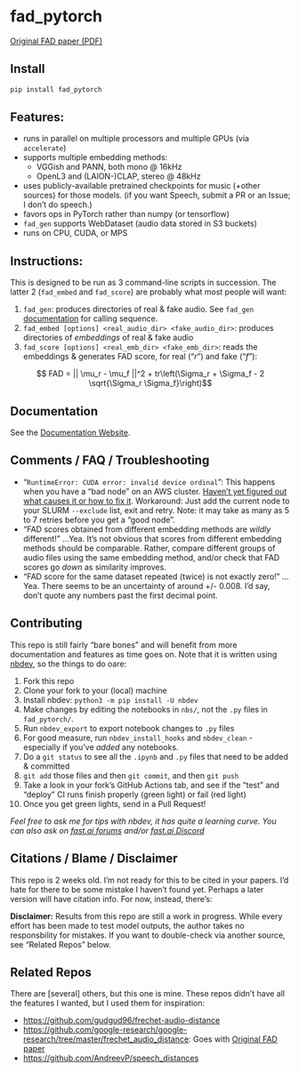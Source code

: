 fad_pytorch
================

<!-- WARNING: THIS FILE WAS AUTOGENERATED! DO NOT EDIT! -->

[Original FAD paper (PDF)](https://arxiv.org/pdf/1812.08466.pdf)

## Install

``` sh
pip install fad_pytorch
```

## Features:

- runs in parallel on multiple processors and multiple GPUs (via
  `accelerate`)
- supports multiple embedding methods:
  - VGGish and PANN, both mono @ 16kHz
  - OpenL3 and (LAION-)CLAP, stereo @ 48kHz
- uses publicly-available pretrained checkpoints for music (+other
  sources) for those models. (if you want Speech, submit a PR or an
  Issue; I don’t do speech.)
- favors ops in PyTorch rather than numpy (or tensorflow)
- `fad_gen` supports WebDataset (audio data stored in S3 buckets)
- runs on CPU, CUDA, or MPS

## Instructions:

This is designed to be run as 3 command-line scripts in succession. The
latter 2 (`fad_embed` and `fad_score`) are probably what most people
will want:

1.  `fad_gen`: produces directories of real & fake audio. See `fad_gen`
    [documentation](https://drscotthawley.github.io/fad_pytorch/fad_gen.html)
    for calling sequence.
2.  `fad_embed [options] <real_audio_dir> <fake_audio_dir>`: produces
    directories of *embeddings* of real & fake audio
3.  `fad_score [options] <real_emb_dir> <fake_emb_dir>`: reads the
    embeddings & generates FAD score, for real (“$r$”) and fake (“$f$”):

$$ FAD = || \mu_r - \mu_f ||^2 + tr\left(\Sigma_r + \Sigma_f - 2 \sqrt{\Sigma_r \Sigma_f}\right)$$

## Documentation

See the [Documentation
Website](https://drscotthawley.github.io/fad_pytorch/).

## Comments / FAQ / Troubleshooting

- “`RuntimeError: CUDA error: invalid device ordinal`”: This happens
  when you have a “bad node” on an AWS cluster. [Haven’t yet figured out
  what causes it or how to fix
  it](https://discuss.huggingface.co/t/solved-accelerate-accelerator-cuda-error-invalid-device-ordinal/21509/1).
  Workaround: Just add the current node to your SLURM `--exclude` list,
  exit and retry. Note: it may take as many as 5 to 7 retries before you
  get a “good node”.
- “FAD scores obtained from different embedding methods are *wildly*
  different!” …Yea. It’s not obvious that scores from different
  embedding methods should be comparable. Rather, compare different
  groups of audio files using the same embedding method, and/or check
  that FAD scores go *down* as similarity improves.
- “FAD score for the same dataset repeated (twice) is not exactly zero!”
  …Yea. There seems to be an uncertainty of around +/- 0.008. I’d say,
  don’t quote any numbers past the first decimal point.

## Contributing

This repo is still fairly “bare bones” and will benefit from more
documentation and features as time goes on. Note that it is written
using [nbdev](https://nbdev.fast.ai/), so the things to do oare:

1.  Fork this repo
2.  Clone your fork to your (local) machine
3.  Install nbdev: `python3 -m pip install -U nbdev`
4.  Make changes by editing the notebooks in `nbs/`, not the `.py` files
    in `fad_pytorch/`.
5.  Run `nbdev_export` to export notebook changes to `.py` files
6.  For good measure, run `nbdev_install_hooks` and `nbdev_clean` -
    especially if you’ve *added* any notebooks.
7.  Do a `git status` to see all the `.ipynb` and `.py` files that need
    to be added & committed
8.  `git add` those files and then `git commit`, and then `git push`
9.  Take a look in your fork’s GitHub Actions tab, and see if the “test”
    and “deploy” CI runs finish properly (green light) or fail (red
    light)
10. Once you get green lights, send in a Pull Request!

*Feel free to ask me for tips with nbdev, it has quite a learning curve.
You can also ask on [fast.ai forums](https://forums.fast.ai/) and/or
[fast.ai
Discord](https://discord.com/channels/689892369998676007/887694559952400424)*

## Citations / Blame / Disclaimer

This repo is 2 weeks old. I’m not ready for this to be cited in your
papers. I’d hate for there to be some mistake I haven’t found yet.
Perhaps a later version will have citation info. For now, instead,
there’s:

**Disclaimer:** Results from this repo are still a work in progress.
While every effort has been made to test model outputs, the author takes
no responsbility for mistakes. If you want to double-check via another
source, see “Related Repos” below.

## Related Repos

There are \[several\] others, but this one is mine. These repos didn’t
have all the features I wanted, but I used them for inspiration:

- https://github.com/gudgud96/frechet-audio-distance
- https://github.com/google-research/google-research/tree/master/frechet_audio_distance:
  Goes with [Original FAD paper](https://arxiv.org/pdf/1812.08466.pdf)
- https://github.com/AndreevP/speech_distances
